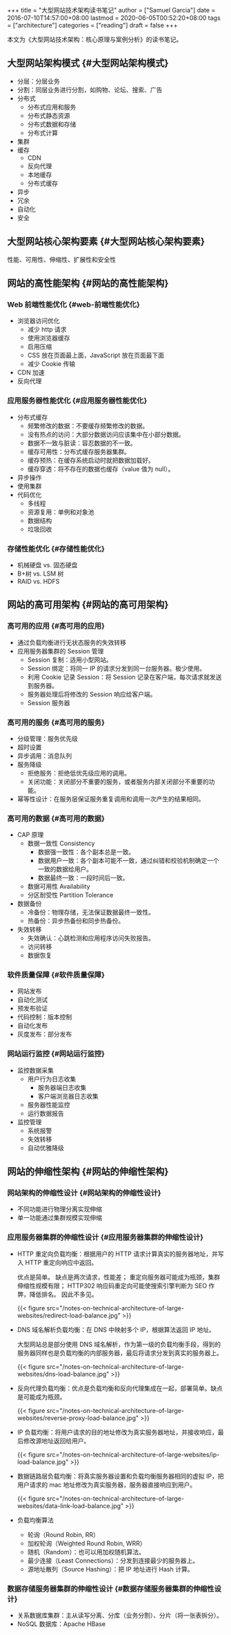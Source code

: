 +++
title = "大型网站技术架构读书笔记"
author = ["Samuel Garcia"]
date = 2016-07-10T14:57:00+08:00
lastmod = 2020-06-05T00:52:20+08:00
tags = ["architecture"]
categories = ["reading"]
draft = false
+++

本文为《大型网站技术架构：核心原理与案例分析》的读书笔记。

<!--more-->


## 大型网站架构模式 {#大型网站架构模式}

-   分层：分层业务
-   分割：同层业务进行分割，如购物、论坛、搜索、广告
-   分布式
    -   分布式应用和服务
    -   分布式静态资源
    -   分布式数据和存储
    -   分布式计算
-   集群
-   缓存
    -   CDN
    -   反向代理
    -   本地缓存
    -   分布式缓存
-   异步
-   冗余
-   自动化
-   安全


## 大型网站核心架构要素 {#大型网站核心架构要素}

性能、可用性、伸缩性、扩展性和安全性


## 网站的高性能架构 {#网站的高性能架构}


### Web 前端性能优化 {#web-前端性能优化}

-   浏览器访问优化
    -   减少 http 请求
    -   使用浏览器缓存
    -   启用压缩
    -   CSS 放在页面最上面，JavaScript 放在页面最下面
    -   减少 Cookie 传输
-   CDN 加速
-   反向代理


### 应用服务器性能优化 {#应用服务器性能优化}

-   分布式缓存
    -   频繁修改的数据：不要缓存频繁修改的数据。
    -   没有热点的访问：大部分数据访问应该集中在小部分数据。
    -   数据不一致与脏读：容忍数据的不一致。
    -   缓存可用性：分布式缓存服务器集群。
    -   缓存预热：在缓存系统启动时就把数据加载好。
    -   缓存穿透：将不存在的数据也缓存（value 值为 null）。
-   异步操作
-   使用集群
-   代码优化
    -   多线程
    -   资源复用：单例和对象池
    -   数据结构
    -   垃圾回收


### 存储性能优化 {#存储性能优化}

-   机械硬盘 vs. 固态硬盘
-   B+树 vs. LSM 树
-   RAID vs. HDFS


## 网站的高可用架构 {#网站的高可用架构}


### 高可用的应用 {#高可用的应用}

-   通过负载均衡进行无状态服务的失效转移
-   应用服务器集群的 Session 管理
    -   Session 复制：适用小型网站。
    -   Session 绑定：将同一 IP 的请求分发到同一台服务器。极少使用。
    -   利用 Cookie 记录 Session：将 Session 记录在客户端，每次请求就发送到服务器。
    -   服务器处理后将修改的 Session 响应给客户端。
    -   Session 服务器


### 高可用的服务 {#高可用的服务}

-   分级管理：服务优先级
-   超时设置
-   异步调用：消息队列
-   服务降级
    -   拒绝服务：拒绝低优先级应用的调用。
    -   关闭功能：关闭部分不重要的服务，或者服务内部关闭部分不重要的功能。
-   幂等性设计：在服务层保证服务重复调用和调用一次产生的结果相同。


### 高可用的数据 {#高可用的数据}

-   CAP 原理
    -   数据一致性 Consistency
        -   数据强一致性：各个副本总是一致。
        -   数据用户一致：各个副本可能不一致，通过纠错和校验机制确定一个一致的数据给用户。
        -   数据最终一致：一段时间后一致。
    -   数据可用性 Availability
    -   分区耐受性 Partition Tolerance
-   数据备份
    -   冷备份：物理存储，无法保证数据最终一致性。
    -   热备份：异步热备份和同步热备份。
-   失效转移
    -   失效确认：心跳检测和应用程序访问失败报告。
    -   访问转移
    -   数据恢复


### 软件质量保障 {#软件质量保障}

-   网站发布
-   自动化测试
-   预发布验证
-   代码控制：版本控制
-   自动化发布
-   灰度发布：部分发布


### 网站运行监控 {#网站运行监控}

-   监控数据采集
    -   用户行为日志收集
        -   服务器端日志收集
        -   客户端浏览器日志收集
    -   服务器性能监控
    -   运行数据报告
-   监控管理
    -   系统报警
    -   失效转移
    -   自动优雅降级


## 网站的伸缩性架构 {#网站的伸缩性架构}


### 网站架构的伸缩性设计 {#网站架构的伸缩性设计}

-   不同功能进行物理分离实现伸缩
-   单一功能通过集群规模实现伸缩


### 应用服务器集群的伸缩性设计 {#应用服务器集群的伸缩性设计}

-   HTTP 重定向负载均衡：根据用户的 HTTP 请求计算真实的服务器地址，并写入 HTTP 重定向响应中返回。

    优点是简单。
    缺点是两次请求，性能差；
    重定向服务器可能成为瓶颈，集群伸缩性规模有限；
    HTTP302 响应码重定向可能使搜索引擎判断为 SEO 作弊，降低排名。
    因此不多见。

    {{< figure src="/notes-on-technical-architecture-of-large-websites/redirect-load-balance.jpg" >}}

-   DNS 域名解析负载均衡：在 DNS 中映射多个 IP，根据算法返回 IP 地址。

    大型网站总是部分使用 DNS 域名解析，作为第一级的负载均衡手段，得到的服务器同样也是负载均衡的内部服务器，最后将请求分发到真实的服务器上。

    {{< figure src="/notes-on-technical-architecture-of-large-websites/dns-load-balance.jpg" >}}

-   反向代理负载均衡：优点是负载均衡和反向代理集成在一起，部署简单。缺点是可能成为瓶颈。

    {{< figure src="/notes-on-technical-architecture-of-large-websites/reverse-proxy-load-balance.jpg" >}}

-   IP 负载均衡：将用户请求的目的地址修改为真实服务器地址，并接收响应，最后修改源地址返回给用户。

    {{< figure src="/notes-on-technical-architecture-of-large-websites/ip-load-balance.jpg" >}}

-   数据链路层负载均衡：将真实服务器设置和负载均衡服务器相同的虚拟 IP，把用户请求的 mac 地址修改为真实服务器，服务器直接响应到用户。

    {{< figure src="/notes-on-technical-architecture-of-large-websites/data-link-load-balance.jpg" >}}

-   负载均衡算法
    -   轮询（Round Robin, RR）
    -   加权轮询（Weighted Round Robin, WRR）
    -   随机（Random）：也可以用加权随机算法。
    -   最少连接（Least Connections）：分发到连接最少的服务器上。
    -   源地址散列（Source Hashing）：把 IP 地址进行 Hash 计算。


### 数据存储服务器集群的伸缩性设计 {#数据存储服务器集群的伸缩性设计}

-   关系数据库集群：主从读写分离、分库（业务分割）、分片（将一张表拆分）。
-   NoSQL 数据库：Apache HBase
